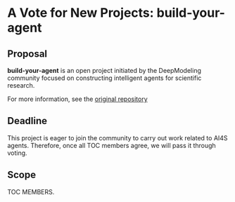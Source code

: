 # A Vote for New Projects:  build-your-agent

## Proposal

**build-your-agent** is an open project initiated by the DeepModeling community focused on constructing intelligent agents for scientific research.

For more information, see the [original repository](https://github.com/AnguseZhang/build-your-agent)

## Deadline

This project is eager to join the community to carry out work related to AI4S agents. Therefore, once all TOC members agree, we will pass it through voting.

## Scope

TOC MEMBERS.
